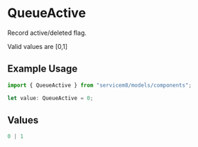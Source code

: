 # QueueActive

Record active/deleted flag. 

Valid values are [0,1]

## Example Usage

```typescript
import { QueueActive } from "servicem8/models/components";

let value: QueueActive = 0;
```

## Values

```typescript
0 | 1
```